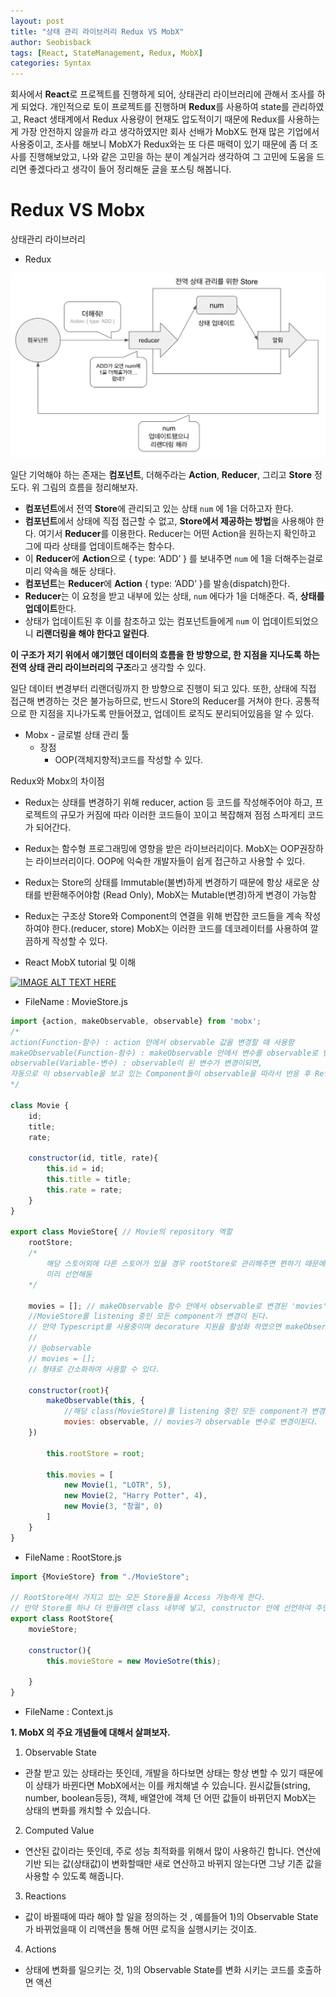 ```yaml
---
layout: post
title: "상태 관리 라이브러리 Redux VS MobX"
author: Seobisback
tags: [React, StateManagement, Redux, MobX]
categories: Syntax
---
```


회사에서 **React**로 프로젝트를 진행하게 되어, 상태관리 라이브러리에 관해서 조사를 하게 되었다.
개인적으로 토이 프로젝트를 진행하며 **Redux**를 사용하여 state를 관리하였고,
React 생태계에서 Redux 사용량이 현재도 압도적이기 때문에 Redux를 사용하는게 가장 안전하지 않을까 라고 생각하였지만 회사 선배가 MobX도 현재 많은 기업에서 사용중이고, 조사를 해보니 MobX가 Redux와는 또 다른 매력이 있기 때문에 좀 더 조사를 진행해보았고, 나와 같은 고민을 하는 분이 계실거라 생각하여 그 고민에 도움을 드리면 좋겠다라고 생각이 들어 정리해둔 글을 포스팅 해봅니다.

# **Redux VS Mobx**

상태관리 라이브러리

- Redux

![reactredux1](/assets/images/posts/2022-12-26-React-Redux/reactredux1.png)

일단 기억해야 하는 존재는 **컴포넌트**, 더해주라는 **Action**, **Reducer**, 그리고 **Store** 정도다. 위 그림의 흐름을 정리해보자.

- **컴포넌트**에서 전역 **Store**에 관리되고 있는 상태 `num` 에 1을 더하고자 한다.
- **컴포넌트**에서 상태에 직접 접근할 수 없고, **Store에서 제공하는 방법**을 사용해야 한다. 여기서 **Reducer**를 이용한다. Reducer는 어떤 Action을 원하는지 확인하고 그에 따라 상태를 업데이트해주는 함수다.
- 이 **Reducer**에 **Action**으로 { type: ‘ADD’ } 를 보내주면 `num` 에 1을 더해주는걸로 미리 약속을 해둔 상태다.
- **컴포넌트**는 **Reducer**에 **Action** { type: ‘ADD’ }를 발송(dispatch)한다.
- **Reducer**는 이 요청을 받고 내부에 있는 상태, `num` 에다가 1을 더해준다. 즉, **상태를 업데이트**한다.
- 상태가 업데이트된 후 이를 참조하고 있는 컴포넌트들에게 `num` 이 업데이트되었으니 **리랜더링을 해야 한다고 알린다**.

**이 구조가 저기 위에서 얘기했던 데이터의 흐름을 한 방향으로, 한 지점을 지나도록 하는 전역 상태 관리 라이브러리의 구조**라고 생각할 수 있다.

일단 데이터 변경부터 리랜더링까지 한 방향으로 진행이 되고 있다. 또한, 상태에 직접 접근해 변경하는 것은 불가능하므로, 반드시 Store의 Reducer를 거쳐야 한다. 공통적으로 한 지점을 지나가도록 만들어졌고, 업데이트 로직도 분리되어있음을 알 수 있다.

- Mobx - 글로벌 상태 관리 툴
  - 장점
    - OOP(객체지향적)코드를 작성할 수 있다.

Redux와 Mobx의 차이점

- Redux는 상태를 변경하기 위해 reducer, action 등 코드를 작성해주어야 하고, 프로젝트의 규모가 커짐에 따라 이러한 코드들이 꼬이고 복잡해져 점점 스파게티 코드가 되어간다.
- Redux는 함수형 프로그래밍에 영향을 받은 라이브러리이다. MobX는 OOP권장하는 라이브러리이다. OOP에 익숙한 개발자들이 쉽게 접근하고 사용할 수 있다.
- Redux는 Store의 상태를 Immutable(불변)하게 변경하기 때문에 항상 새로운 상태를 반환해주어야함 (Read Only), MobX는 Mutable(변경)하게 변경이 가능함
- Redux는 구조상 Store와 Component의 연결을 위해 번잡한 코드들을 계속 작성하여야 한다.(reducer, store) MobX는 이러한 코드를 데코레이터를 사용하여 깔끔하게 작성할 수 있다.

- React MobX tutorial 및 이해

[![IMAGE ALT TEXT HERE](https://img.youtube.com/vi/tjHljJRooHU/0.jpg)](https://www.youtube.com/watch?v=tjHljJRooHU)

- FileName : MovieStore.js

```jsx
import {action, makeObservable, observable} from 'mobx';
/*
action(Function-함수) : action 안에서 observable 값을 변경할 때 사용함
makeObservable(Function-함수) : makeObservable 안에서 변수를 observable로 변경해 줄 수 있다.
observable(Variable-변수) : observable이 된 변수가 변경이되면, 
자동으로 이 observable을 보고 있는 Component들이 observable을 따라서 반응 후 Refresh 된다.
*/

class Movie {
	id;
	title;
	rate;

	constructor(id, title, rate){
		this.id = id;
		this.title = title;
		this.rate = rate;
	}
}

export class MovieStore{ // Movie의 repository 역할
	rootStore;
	/*
		해당 스토어외에 다른 스토어가 있을 경우 rootStore로 관리해주면 편하기 때문에
		미리 선언해둠
	*/

	movies = []; // makeObservable 함수 안에서 observable로 변경된 'movies' 변수는 변경되면
	//MovieStore를 listening 중인 모든 component가 변경이 된다.
	// 만약 Typescript를 사용중이며 decorature 지원을 활성화 하였으면 makeObservable을 사용하는 것이 아닌
	//
	// @observable
	// movies = [];
	// 형태로 간소화하여 사용할 수 있다.

	constructor(root){
		makeObservable(this, {
			//해당 class(MovieStore)를 listening 중인 모든 component가 변경되게 할 수 있다.
			movies: observable, // movies가 observable 변수로 변경이된다.
	})		

		this.rootStore = root;

		this.movies = [
			new Movie(1, "LOTR", 5),
			new Movie(2, "Harry Potter", 4),
			new Movie(3, "창궐", 0)
		]
	}
}
```

- FileName : RootStore.js

```jsx
import {MovieStore} from "./MovieStore";

// RootStore에서 가지고 있는 모든 Store들을 Access 가능하게 한다.
// 만약 Store를 하나 더 만들려면 class 내부에 넣고, constructor 안에 선언하여 주면 된다.
export class RootStore{
	movieStore;

	constructor(){
		this.movieStore = new MovieSotre(this);

	}
}
```

- FileName : Context.js

**1. MobX 의 주요 개념들에 대해서 살펴보자.**

1) Observable State

- 관찰 받고 있는 상태라는 뜻인데, 개발을 하다보면 상태는 항상 변할 수 있기 때문에 이 상태가 바뀐다면 MobX에서는 이를 캐치해낼 수 있습니다. 원시값들(string, number, boolean등등), 객체, 배열안에 객체 던 어떤 값들이 바뀌던지 MobX는 상태의 변화를 캐치할 수 있습니다.

2) Computed Value

- 연산된 값이라는 뜻인데, 주로 성능 최적화를 위해서 많이 사용하긴 합니다. 연산에 기반 되는 값(상태값)이 변화할때만 새로 연산하고 바뀌지 않는다면 그냥 기존 값을 사용할 수 있도록 해줍니다.

3) Reactions

- 값이 바뀔때에 따라 해야 할 일을 정의하는 것 , 예를들어 1)의 Observable State가 바뀌었을때 이 리액션을 통해 어떤 로직을 실행시키는 것이죠.

4) Actions

- 상태에 변화를 일으키는 것, 1)의 Observable State를 변화 시키는 코드를 호출하면 액션